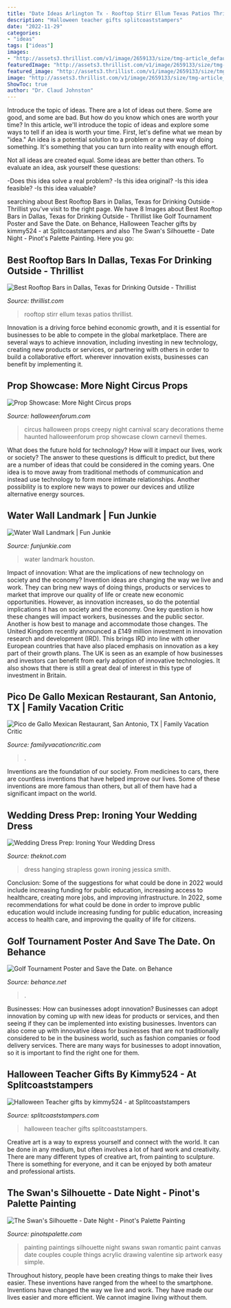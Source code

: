 ```yaml
---
title: "Date Ideas Arlington Tx - Rooftop Stirr Ellum Texas Patios Thrillist"
description: "Halloween teacher gifts splitcoaststampers"
date: "2022-11-29"
categories:
- "ideas"
tags: ["ideas"]
images:
- "http://assets3.thrillist.com/v1/image/2659133/size/tmg-article_default_mobile.jpg"
featuredImage: "http://assets3.thrillist.com/v1/image/2659133/size/tmg-article_default_mobile.jpg"
featured_image: "http://assets3.thrillist.com/v1/image/2659133/size/tmg-article_default_mobile.jpg"
image: "http://assets3.thrillist.com/v1/image/2659133/size/tmg-article_default_mobile.jpg"
ShowToc: true
author: "Dr. Claud Johnston"
---
```



Introduce the topic of ideas.
There are a lot of ideas out there. Some are good, and some are bad. But how do you know which ones are worth your time? In this article, we'll introduce the topic of ideas and explore some ways to tell if an idea is worth your time.
First, let's define what we mean by "idea." An idea is a potential solution to a problem or a new way of doing something. It's something that you can turn into reality with enough effort.

Not all ideas are created equal. Some ideas are better than others. To evaluate an idea, ask yourself these questions:

-Does this idea solve a real problem?
-Is this idea original?
-Is this idea feasible?
-Is this idea valuable?

	

		
searching about Best Rooftop Bars in Dallas, Texas for Drinking Outside - Thrillist you've visit to the right page. We have 8 Images about Best Rooftop Bars in Dallas, Texas for Drinking Outside - Thrillist like Golf Tournament Poster and Save the Date. on Behance, Halloween Teacher gifts by kimmy524 - at Splitcoaststampers and also The Swan&#039;s Silhouette - Date Night - Pinot&#039;s Palette Painting. Here you go:
		
    
## Best Rooftop Bars In Dallas, Texas For Drinking Outside - Thrillist

<img loading=lazy src="http://assets3.thrillist.com/v1/image/2659133/size/tmg-article_default_mobile.jpg" onerror="this.onerror=null;this.src='https://tse1.mm.bing.net/th?id=OIP.Dwmv11AGkJTgI8Ql-DgRPQHaFA&amp;pid=15.1';" alt="Best Rooftop Bars in Dallas, Texas for Drinking Outside - Thrillist">

_Source: thrillist.com_

>rooftop stirr ellum texas patios thrillist. 

	

Innovation is a driving force behind economic growth, and it is essential for businesses to be able to compete in the global marketplace. There are several ways to achieve innovation, including investing in new technology, creating new products or services, or partnering with others in order to build a collaborative effort. wherever innovation exists, businesses can benefit by implementing it.

    
## Prop Showcase: More Night Circus Props

<img loading=lazy src="https://farm6.staticflickr.com/5596/15310805591_c0d3fcff14_b.jpg" onerror="this.onerror=null;this.src='https://tse2.mm.bing.net/th?id=OIP.kOs9Ibtim6Q476R61Gx7KAHaLH&amp;pid=15.1';" alt="Prop Showcase: More Night Circus props">

_Source: halloweenforum.com_

>circus halloween props creepy night carnival scary decorations theme haunted halloweenforum prop showcase clown carnevil themes. 

	

What does the future hold for technology? How will it impact our lives, work or society? The answer to these questions is difficult to predict, but there are a number of ideas that could be considered in the coming years. One idea is to move away from traditional methods of communication and instead use technology to form more intimate relationships. Another possibility is to explore new ways to power our devices and utilize alternative energy sources.

    
## Water Wall Landmark | Fun Junkie

<img loading=lazy src="https://funjunkie.com/wp-content/uploads/2012/08/waterwall_3.jpg" onerror="this.onerror=null;this.src='https://tse2.mm.bing.net/th?id=OIP.ak3W0tVxyvD_k8vCEKA9ZwHaFj&amp;pid=15.1';" alt="Water Wall Landmark | Fun Junkie">

_Source: funjunkie.com_

>water landmark houston. 

	

Impact of innovation: What are the implications of new technology on society and the economy?
Invention ideas are changing the way we live and work. They can bring new ways of doing things, products or services to market that improve our quality of life or create new economic opportunities. However, as innovation increases, so do the potential implications it has on society and the economy. One key question is how these changes will impact workers, businesses and the public sector. Another is how best to manage and accommodate those changes.
The United Kingdom recently announced a £149 million investment in innovation research and development (IRD). This brings IRD into line with other European countries that have also placed emphasis on innovation as a key part of their growth plans. The UK is seen as an example of how businesses and investors can benefit from early adoption of innovative technologies. It also shows that there is still a great deal of interest in this type of investment in Britain.

    
## Pico De Gallo Mexican Restaurant, San Antonio, TX | Family Vacation Critic

<img loading=lazy src="https://www.familyvacationcritic.com/wp-content/uploads/sites/19/2016/12/0732ad038066db149f7dcc1730c64682.jpg" onerror="this.onerror=null;this.src='https://tse1.mm.bing.net/th?id=OIP.GfWKox8Aml0VGI7qAnwOpAAAAA&amp;pid=15.1';" alt="Pico de Gallo Mexican Restaurant, San Antonio, TX | Family Vacation Critic">

_Source: familyvacationcritic.com_

>. 

	

Inventions are the foundation of our society. From medicines to cars, there are countless inventions that have helped improve our lives. Some of these inventions are more famous than others, but all of them have had a significant impact on the world.

    
## Wedding Dress Prep: Ironing Your Wedding Dress

<img loading=lazy src="https://apis.xogrp.com/media-api/images/6ab30979-0774-4e45-996f-d132ee345387" onerror="this.onerror=null;this.src='https://tse2.mm.bing.net/th?id=OIP.UxMQXXHHopU0iFfraNEr9QHaLH&amp;pid=15.1';" alt="Wedding Dress Prep: Ironing Your Wedding Dress">

_Source: theknot.com_

>dress hanging strapless gown ironing jessica smith. 

	

Conclusion: Some of the suggestions for what could be done in 2022 would include increasing funding for public education, increasing access to healthcare, creating more jobs, and improving infrastructure.
In 2022, some recommendations for what could be done in order to improve public education would include increasing funding for public education, increasing access to health care, and improving the quality of life for citizens.

    
## Golf Tournament Poster And Save The Date. On Behance

<img loading=lazy src="https://mir-s3-cdn-cf.behance.net/project_modules/1400/08bfde20065879.562e4ed856cb4.jpg" onerror="this.onerror=null;this.src='https://tse3.mm.bing.net/th?id=OIP.iqcPQOLZ-QMJ1UTUzOMmNwHaJ4&amp;pid=15.1';" alt="Golf Tournament Poster and Save the Date. on Behance">

_Source: behance.net_

>. 

	

Businesses: How can businesses adopt innovation?
Businesses can adopt innovation by coming up with new ideas for products or services, and then seeing if they can be implemented into existing businesses. Inventors can also come up with innovative ideas for businesses that are not traditionally considered to be in the business world, such as fashion companies or food delivery services. There are many ways for businesses to adopt innovation, so it is important to find the right one for them.

    
## Halloween Teacher Gifts By Kimmy524 - At Splitcoaststampers

<img loading=lazy src="http://images.splitcoaststampers.com/data/gallery/5652/2007/10/29/IMG_3655_by_kimmy524.JPG" onerror="this.onerror=null;this.src='https://tse3.mm.bing.net/th?id=OIP.bp1ZJrGk240YPVCuLLFm2QHaFj&amp;pid=15.1';" alt="Halloween Teacher gifts by kimmy524 - at Splitcoaststampers">

_Source: splitcoaststampers.com_

>halloween teacher gifts splitcoaststampers. 

	

Creative art is a way to express yourself and connect with the world. It can be done in any medium, but often involves a lot of hard work and creativity. There are many different types of creative art, from painting to sculpture. There is something for everyone, and it can be enjoyed by both amateur and professional artists.

    
## The Swan&#039;s Silhouette - Date Night - Pinot&#039;s Palette Painting

<img loading=lazy src="https://paintings.pinotspalette.com/the-swans-silhouette---date-night.jpg?v=10014959" onerror="this.onerror=null;this.src='https://tse2.mm.bing.net/th?id=OIP.MRAY3ciZUkF9hzC8-_QvKQHaEq&amp;pid=15.1';" alt="The Swan&#039;s Silhouette - Date Night - Pinot&#039;s Palette Painting">

_Source: pinotspalette.com_

>painting paintings silhouette night swans swan romantic paint canvas date couples couple things acrylic drawing valentine sip artwork easy simple. 

	

Throughout history, people have been creating things to make their lives easier. These inventions have ranged from the wheel to the smartphone. Inventions have changed the way we live and work. They have made our lives easier and more efficient. We cannot imagine living without them.

